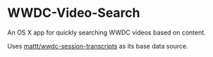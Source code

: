 # WWDC-Video-Search

An OS X app for quickly searching WWDC videos based on content.

Uses [mattt/wwdc-session-transcripts](https://github.com/mattt/wwdc-session-transcripts) as its base data source.
